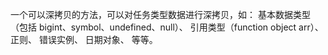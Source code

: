 一个可以深拷贝的方法，可以对任务类型数据进行深拷贝，如：
基本数据类型（包括 bigint、symbol、undefined、null）、
引用类型（function object arr）、
正则、
错误实例、
日期对象、
等等。
